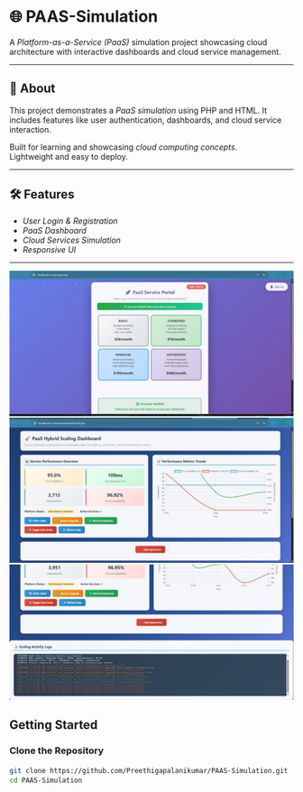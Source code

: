
# 🌐 PAAS-Simulation

A *Platform-as-a-Service (PaaS)* simulation project showcasing cloud architecture with interactive dashboards and cloud service management.  

---

## 📖 About

This project demonstrates a *PaaS simulation* using PHP and HTML. It includes features like user authentication, dashboards, and cloud service interaction.

Built for learning and showcasing *cloud computing concepts*.  
Lightweight and easy to deploy.  

---

## 🛠 Features
- *User Login & Registration*
- *PaaS Dashboard*
- *Cloud Services Simulation*
- *Responsive UI*

---
![Login Page](screenshots/login.jpg)
![Dashboard](screenshots/dashboard1.jpg)
![Dashboard](screenshots/dashboard2.jpg)

## Getting Started

### Clone the Repository
```bash
git clone https://github.com/Preethigapalanikumar/PAAS-Simulation.git
cd PAAS-Simulation

